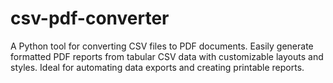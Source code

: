 # csv-pdf-converter
A Python tool for converting CSV files to PDF documents. Easily generate formatted PDF reports from tabular CSV data with customizable layouts and styles. Ideal for automating data exports and creating printable reports.
